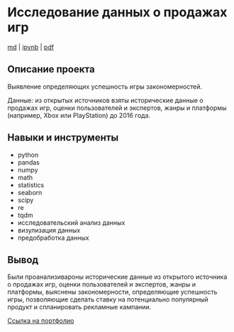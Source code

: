 # Исследование данных о продажах игр

[md](https://github.com/F-Sergei/Yandex.Practicum_profile/blob/main/03.%20Исследование%20данных%20о%20продажах%20игр/Researching_game_sales_data.md/Researching_game_sales_data.md)  |  [ipynb](https://github.com/F-Sergei/Yandex.Practicum_profile/blob/main/03.%20Исследование%20данных%20о%20продажах%20игр/Researching_game_sales_data.ipynb)  |  [pdf](https://github.com/F-Sergei/Yandex.Practicum_profile/blob/main/03.%20Исследование%20данных%20о%20продажах%20игр/Researching_game_sales_data.pdf)

## Описание проекта

Выявление определяющих успешность игры закономерностей. 

Данные: из открытых источников взяты исторические данные о продажах игр, оценки пользователей и экспертов, жанры и платформы (например, Xbox или PlayStation) до 2016 года.  


## Навыки и инструменты

- python
- pandas
- numpy
- math
- statistics
- seaborn
- scipy
- re
- tqdm 
- исследовательский анализ данных
- визулизация данных 
- предобработка данных


## Вывод

Были проанализивароны исторические данные из открытого источника о продажах игр, оценки пользователей и экспертов, жанры и платформы, выяснены закономерности, определяющие успешность игры, позволяющие сделать ставку на потенциально популярный продукт и спланировать рекламные кампании.

[Ссылка на портфолио](https://github.com/F-Sergei/Yandex.Practicum_profile/tree/main)